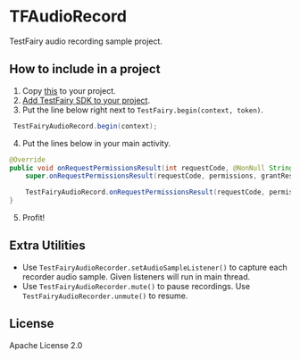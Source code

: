 # TFAudioRecord
TestFairy audio recording sample project.

## How to include in a project
1. Copy [this](/app/src/main/java/com/testfairy/audiorecord/TestFairyAudioRecord.java) to your project.
2. [Add TestFairy SDK to your project](https://docs.testfairy.com/Android/Integrating_Android_SDK.html).
3. Put the line below right next to `TestFairy.begin(context, token)`.
```java
 TestFairyAudioRecord.begin(context);
```
4. Put the lines below in your main activity.
```java
@Override
public void onRequestPermissionsResult(int requestCode, @NonNull String[] permissions, @NonNull int[] grantResults) {
    super.onRequestPermissionsResult(requestCode, permissions, grantResults);

    TestFairyAudioRecord.onRequestPermissionsResult(requestCode, permissions, grantResults);
}
```  
5. Profit!

## Extra Utilities
* Use `TestFairyAudioRecorder.setAudioSampleListener()` to capture each recorder audio sample. Given listeners will run in main thread.
* Use `TestFairyAudioRecorder.mute()` to pause recordings. Use `TestFairyAudioRecorder.unmute()` to resume.

## License
Apache License 2.0
